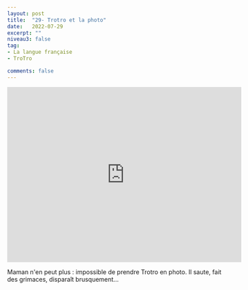 ```yaml
---
layout: post
title:  "29- Trotro et la photo"
date:   2022-07-29
excerpt: ""
niveau3: false
tag:
- La langue française
- TroTro

comments: false
---
```

<center>
<img style="display: none;" src="/assets/img/thumbnails/trotro-29.jpg" alt="" width="1" height="1">
<iframe width="542px" height="406px" src="https://www.youtube.com/embed/i3M-xNJyMbM?rel=0&controls=1&showinfo=0&modestbranding=1&enablejsapi=1" allowfullscreen frameborder="0" ></iframe></center>

Maman n'en peut plus : impossible de prendre Trotro en photo. Il saute, fait des grimaces, disparaît brusquement...
